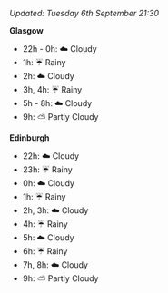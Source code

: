 *Updated: Tuesday 6th September 21:30*

**Glasgow**

* 22h - 0h: :cloud: Cloudy
* 1h: :umbrella: Rainy
* 2h: :cloud: Cloudy
* 3h, 4h: :umbrella: Rainy
* 5h - 8h: :cloud: Cloudy
* 9h: :partly_sunny: Partly Cloudy

**Edinburgh**

* 22h: :cloud: Cloudy
* 23h: :umbrella: Rainy
* 0h: :cloud: Cloudy
* 1h: :umbrella: Rainy
* 2h, 3h: :cloud: Cloudy
* 4h: :umbrella: Rainy
* 5h: :cloud: Cloudy
* 6h: :umbrella: Rainy
* 7h, 8h: :cloud: Cloudy
* 9h: :partly_sunny: Partly Cloudy
